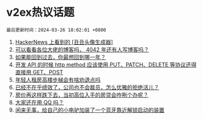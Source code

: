 # v2ex热议话题

`最后更新时间：2024-03-26 18:02:01 +0800`

1. [HackerNews 上看到的 [丑丑头像生成器]](https://www.v2ex.com/t/1027006)
1. [可以看看各位大佬的博客吗， 4042 年还有人写博客吗？](https://www.v2ex.com/t/1026924)
1. [如果能回到过去，你最想回到哪一年？](https://www.v2ex.com/t/1027003)
1. [开发 API 的时候 http method 应该使用 PUT、PATCH、DELETE 等协议还得直接用 GET、POST](https://www.v2ex.com/t/1026944)
1. [年轻人租房高楼步梯会有啥劝退点吗](https://www.v2ex.com/t/1027055)
1. [已经不在乎绩效了，公司也不会裁员，怎么优雅的拒绝活儿？](https://www.v2ex.com/t/1027121)
1. [房价再这样跌下去，当初高位入手的房贷会咋咧个办呢？](https://www.v2ex.com/t/1027163)
1. [大家还在用 QQ 吗？](https://www.v2ex.com/t/1027062)
1. [闲来无事，给自己的小电驴加装了一个蓝牙靠近解锁启动的装置](https://www.v2ex.com/t/1027088)

